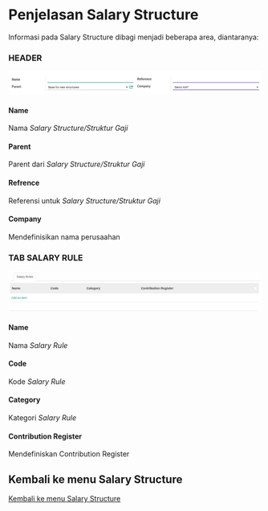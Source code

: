 # Penjelasan Salary Structure

Informasi pada Salary Structure dibagi menjadi beberapa area, diantaranya:

### <a name="bagian-header">HEADER</a>

![](../../img/salary-structure/header.png)

#### <a name="field-name">Name</a>

Nama *Salary Structure/Struktur Gaji*

#### <a name="field-parent">Parent</a>

Parent dari *Salary Structure/Struktur Gaji*

#### <a name="field-reference">Refrence</a>

Referensi untuk *Salary Structure/Struktur Gaji*

#### <a name="field-company">Company</a>

Mendefinisikan nama perusaahan

### <a name="tab-general">TAB SALARY RULE</a>

![](../../img/salary-structure/tab-salary-rule.png)

#### <a name="field-name-salary-rule">Name</a>

Nama *Salary Rule*

#### <a name="field-code">Code</a>

Kode *Salary Rule*

#### <a name="field-category-id">Category</a>

Kategori *Salary Rule*

#### <a name="field-contribution-register">Contribution Register</a>

Mendefiniskan Contribution Register

## Kembali ke menu Salary Structure

[Kembali ke menu Salary Structure](../salary-structure.md)
